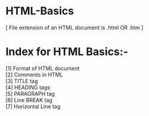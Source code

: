 # HTML-Basics
[ File extension of an HTML document is .html OR .htm ]
# Index for HTML Basics:-
[1] Format of HTML document  
[2] Comments in HTML  
[3] TITLE tag  
[4] HEADING tags  
[5] PARAGRAPH tag  
[6] Line BREAK tag  
[7] Horizontal Line tag  
